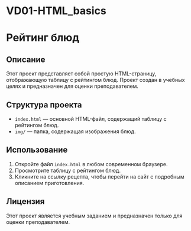 # VD01-HTML_basics

# Рейтинг блюд

## Описание
Этот проект представляет собой простую HTML-страницу, отображающую таблицу с рейтингом блюд. Проект создан в учебных целях и предназначен для оценки преподавателем.

## Структура проекта
- `index.html` — основной HTML-файл, содержащий таблицу с рейтингом блюд.
- `img/` — папка, содержащая изображения блюд.

## Использование
1. Откройте файл `index.html` в любом современном браузере.
2. Просмотрите таблицу с рейтингом блюд.
3. Кликните на ссылку рецепта, чтобы перейти на сайт с подробным описанием приготовления.

## Лицензия
Этот проект является учебным заданием и предназначен только для оценки преподавателем.